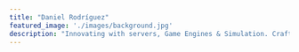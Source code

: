 ```yaml
---
title: "Daniel Rodríguez"
featured_image: './images/background.jpg'
description: "Innovating with servers, Game Engines & Simulation. Crafting Next-Gen Solutions!"
---
```

